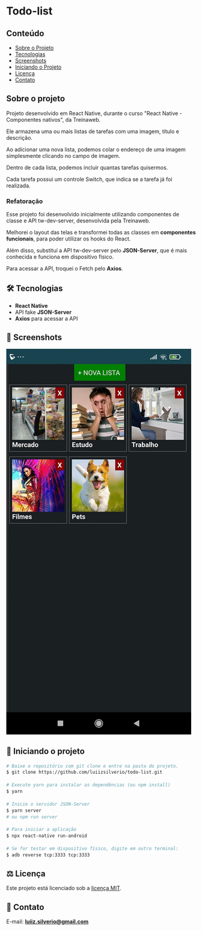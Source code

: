 # Todo-list
## Conteúdo
* [Sobre o Projeto](#sobre-o-projeto)
* [Tecnologias](#hammer_and_wrench-tecnologias)
* [Screenshots](#camera_flash-screenshots)
* [Iniciando o Projeto](#car-iniciando-o-projeto)
* [Licença](#balance_scale-licença)
* [Contato](#email-contato)

## Sobre o projeto
<p>Projeto desenvolvido em React Native, durante o curso "React Native - Componentes nativos", da Treinaweb.</p>
<p>Ele armazena uma ou mais listas de tarefas com uma imagem, título e descrição.</p>
<p>Ao adicionar uma nova lista, podemos colar o endereço de uma imagem simplesmente clicando no campo de imagem.</p>
<p>Dentro de cada lista, podemos incluir quantas tarefas quisermos.</p>
<p>Cada tarefa possui um controle Switch, que indica se a tarefa já foi realizada.</p>

### Refatoração
<p>Esse projeto foi desenvolvido inicialmente utilizando componentes de classe e API tw-dev-server, desenvolvida pela Treinaweb.</p>
<p>Melhorei o layout das telas e transformei todas as classes em <b>componentes funcionais</b>, para poder utilizar os hooks do React.</p>
<p>Além disso, substituí a API tw-dev-server pelo <b>JSON-Server</b>, que é mais conhecida e funciona em dispositivo físico.</p>
<p>Para acessar a API, troquei o Fetch pelo <b>Axios</b>.</p>
  
## :hammer_and_wrench: Tecnologias
* __React Native__
* API fake **JSON-Server**
* __Axios__ para acessar a API

## :camera_flash: Screenshots
![](https://github.com/luiizsilverio/todo-list/blob/main/images/todolist.gif)

## :car: Iniciando o projeto
```bash
# Baixe o repositório com git clone e entre na pasta do projeto.
$ git clone https://github.com/luiizsilverio/todo-list.git

# Execute yarn para instalar as dependências (ou npm install)
$ yarn

# Inicie o servidor JSON-Server
$ yarn server 
# ou npm run server

# Para iniciar a aplicação 
$ npx react-native run-android

# Se for testar em dispositivo físico, digite em outro terminal:
$ adb reverse tcp:3333 tcp:3333
```

## :balance_scale: Licença
Este projeto está licenciado sob a [licença MIT](LICENSE).

## :email: Contato

E-mail: [**luiiz.silverio@gmail.com**](mailto:luiiz.silverio@gmail.com)

